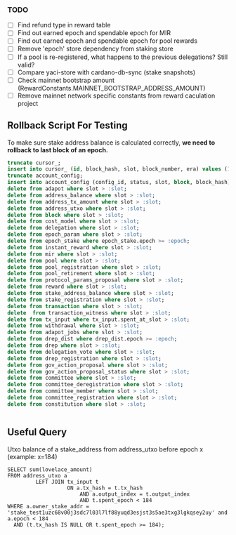 
### TODO

- [ ] Find refund type in reward table
- [ ] Find out earned epoch and spendable epoch for MIR
- [ ] Find out earned epoch and spendable epoch for pool rewards
- [ ] Remove 'epoch' store dependency from staking store
- [ ] If a pool is re-registered, what happens to the previous delegations? Still valid?
- [ ] Compare yaci-store with cardano-db-sync (stake snapshots)
- [ ] Check mainnet bootstrap amount (RewardConstants.MAINNET_BOOTSTRAP_ADDRESS_AMOUNT)
- [ ] Remove mainnet network specific constants from reward caculation project

## Rollback Script For Testing

To make sure stake address balance is calculated correctly, **we need to rollback to last block of an epoch.**

```sql
truncate cursor_;
insert into cursor_ (id, block_hash, slot, block_number, era) values (1000, :block_hash, :slot, :block_number, :era);
truncate account_config;
insert into account_config (config_id, status, slot, block, block_hash) values ('last_account_balance_processed_block', null, :slot, :block_number, :block_hash);
delete from adapot where slot > :slot;
delete from address_balance where slot > :slot;
delete from address_tx_amount where slot > :slot;
delete from address_utxo where slot > :slot;
delete from block where slot > :slot;
delete from cost_model where slot > :slot;
delete from delegation where slot > :slot;
delete from epoch_param where slot > :slot;
delete from epoch_stake where epoch_stake.epoch >= :epoch;
delete from instant_reward where slot > :slot;
delete from mir where slot > :slot;
delete from pool where slot > :slot;
delete from pool_registration where slot > :slot;
delete from pool_retirement where slot > :slot;
delete from protocol_params_proposal where slot > :slot;
delete from reward where slot > :slot;
delete from stake_address_balance where slot > :slot;
delete from stake_registration where slot > :slot;
delete from transaction where slot > :slot;
delete  from transaction_witness where slot > :slot;
delete from tx_input where tx_input.spent_at_slot > :slot;
delete from withdrawal where slot > :slot;
delete from adapot_jobs where slot > :slot;
delete from drep_dist where drep_dist.epoch >= :epoch;
delete from drep where slot > :slot;
delete from delegation_vote where slot > :slot;
delete from drep_registration where slot > :slot;
delete from gov_action_proposal where slot > :slot;
delete from gov_action_proposal_status where slot > :slot;
delete from committee where slot > :slot;
delete from committee_deregistration where slot > :slot;
delete from committee_member where slot > :slot;
delete from committee_registration where slot > :slot;
delete from constitution where slot > :slot;



```

## Useful Query

Utxo balance of a stake_address from address_utxo before epoch x (example: x=184)

```
SELECT sum(lovelace_amount)
FROM address_utxo a
         LEFT JOIN tx_input t
                   ON a.tx_hash = t.tx_hash
                       AND a.output_index = t.output_index
                       AND t.spent_epoch < 184
WHERE a.owner_stake_addr = 'stake_test1uzc68v00j3sdc7l03l7lf88yuqd3esjst3s5ae3txg3lgkqsey2uy' and a.epoch < 184
  AND (t.tx_hash IS NULL OR t.spent_epoch >= 184);
```
